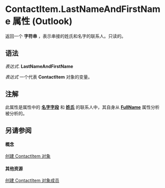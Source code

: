 
# ContactItem.LastNameAndFirstName 属性 (Outlook)

返回一个 **字符串** ，表示串接的姓氏和名字的联系人。只读的。


## 语法

 _表达式_. **LastNameAndFirstName**

 _表达式_ 一个代表 **ContactItem** 对象的变量。


## 注解

此属性是属性中的 **[名字字段](403b5e5a-037b-cf21-efc2-2bd2a80c3789.md)** 和 **[姓氏](430682f6-a230-887b-404b-a71989121fa2.md)** 的联系人中，其自身从 **[FullName](3036dc57-31fb-45ad-f51e-49336206581d.md)** 属性分析被分析的。


## 另请参阅


#### 概念


[创建 ContactItem 对象](8e32093c-a678-f1fd-3f35-c2d8994d166f.md)
#### 其他资源


[创建 ContactItem 对象成员](a8b13369-4c87-02aa-e62a-1f3067e559fa.md)